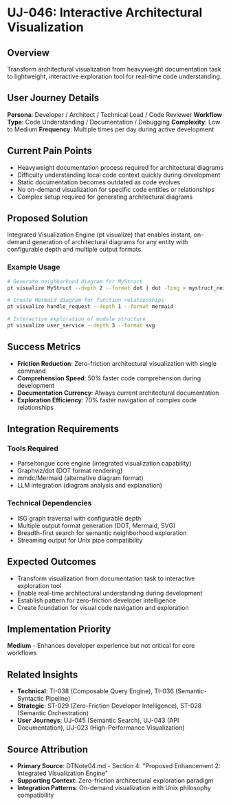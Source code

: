 # UJ-046: Interactive Architectural Visualization

## Overview
Transform architectural visualization from heavyweight documentation task to lightweight, interactive exploration tool for real-time code understanding.

## User Journey Details

**Persona**: Developer / Architect / Technical Lead / Code Reviewer
**Workflow Type**: Code Understanding / Documentation / Debugging
**Complexity**: Low to Medium
**Frequency**: Multiple times per day during active development

## Current Pain Points
- Heavyweight documentation process required for architectural diagrams
- Difficulty understanding local code context quickly during development
- Static documentation becomes outdated as code evolves
- No on-demand visualization for specific code entities or relationships
- Complex setup required for generating architectural diagrams

## Proposed Solution
Integrated Visualization Engine (pt visualize) that enables instant, on-demand generation of architectural diagrams for any entity with configurable depth and multiple output formats.

### Example Usage
```bash
# Generate neighborhood diagram for MyStruct
pt visualize MyStruct --depth 2 --format dot | dot -Tpng > mystruct_neighborhood.png

# Create Mermaid diagram for function relationships  
pt visualize handle_request --depth 1 --format mermaid

# Interactive exploration of module structure
pt visualize user_service --depth 3 --format svg
```

## Success Metrics
- **Friction Reduction**: Zero-friction architectural visualization with single command
- **Comprehension Speed**: 50% faster code comprehension during development
- **Documentation Currency**: Always current architectural documentation
- **Exploration Efficiency**: 70% faster navigation of complex code relationships

## Integration Requirements

### Tools Required
- Parseltongue core engine (integrated visualization capability)
- Graphviz/dot (DOT format rendering)
- mmdc/Mermaid (alternative diagram format)
- LLM integration (diagram analysis and explanation)

### Technical Dependencies
- ISG graph traversal with configurable depth
- Multiple output format generation (DOT, Mermaid, SVG)
- Breadth-first search for semantic neighborhood exploration
- Streaming output for Unix pipe compatibility

## Expected Outcomes
- Transform visualization from documentation task to interactive exploration tool
- Enable real-time architectural understanding during development
- Establish pattern for zero-friction developer intelligence
- Create foundation for visual code navigation and exploration

## Implementation Priority
**Medium** - Enhances developer experience but not critical for core workflows

## Related Insights
- **Technical**: TI-038 (Composable Query Engine), TI-036 (Semantic-Syntactic Pipeline)
- **Strategic**: ST-029 (Zero-Friction Developer Intelligence), ST-028 (Semantic Orchestration)
- **User Journeys**: UJ-045 (Semantic Search), UJ-043 (API Documentation), UJ-023 (High-Performance Visualization)

## Source Attribution
- **Primary Source**: DTNote04.md - Section 4: "Proposed Enhancement 2: Integrated Visualization Engine"
- **Supporting Context**: Zero-friction architectural exploration paradigm
- **Integration Patterns**: On-demand visualization with Unix philosophy compatibility
